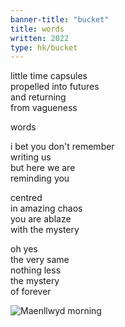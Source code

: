 ```yaml
---
banner-title: "bucket" 
title: words 
written: 2022
type: hk/bucket
---
```


little time capsules  
propelled into futures  
and returning  
from vagueness  

words  

i bet you don't remember  
writing us  
but here we are  
reminding you  

centred  
in amazing chaos  
you are ablaze  
with the mystery  

oh yes  
the very same  
nothing less  
the mystery  
of forever

![Maenllwyd morning](/images/chan/mistymorning.jpg)

